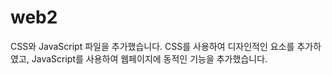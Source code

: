 # web2

CSS와 JavaScript 파일을 추가했습니다.
CSS를 사용하여 디자인적인 요소를 추가하였고, JavaScript를 사용하여 웹페이지에 동적인 기능을 추가했습니다. 
